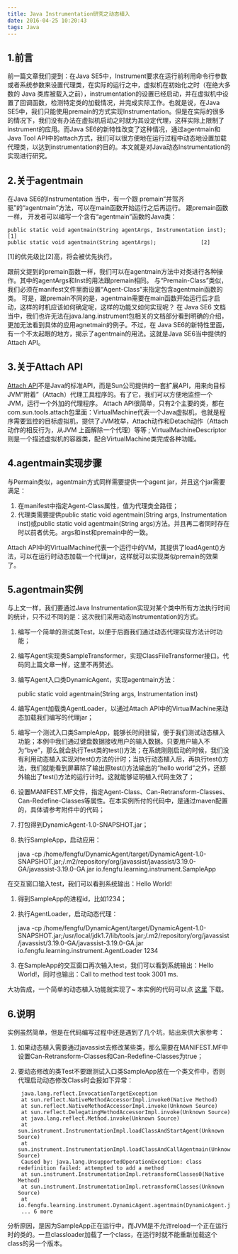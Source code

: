 ```yaml
---
title: Java Instrumentation研究之动态植入
date: 2016-04-25 10:20:43
tags: Java
---
```


## 1.前言 ##
前一篇文章我们提到：在Java SE5中，Instrument要求在运行前利用命令行参数或者系统参数来设置代理类，在实际的运行之中，虚拟机在初始化之时（在绝大多数的 Java 类库被载入之前），instrumentation的设置已经启动，并在虚拟机中设置了回调函数，检测特定类的加载情况，并完成实际工作。也就是说，在Java SE5中，我们只能使用premain的方式实现Instrumentation。但是在实际的很多的情况下，我们没有办法在虚拟机启动之时就为其设定代理，这样实际上限制了instrument的应用。而Java SE6的新特性改变了这种情况，通过agentmain和Java Tool API中的attach方式，我们可以很方便地在运行过程中动态地设置加载代理类，以达到instrumentation的目的。本文就是对Java动态Instrumentation的实现进行研究。

## 2.关于agentmain ##
在Java SE6的Instrumentation 当中，有一个跟 premain“并驾齐驱”的“agentmain”方法，可以在main函数开始运行之后再运行。
跟premain函数一样， 开发者可以编写一个含有“agentmain”函数的Java类：

    public static void agentmain(String agentArgs, Instrumentation inst); 		 [1] 
	public static void agentmain(String agentArgs); 			 [2]

[1]的优先级比[2]高，将会被优先执行。

跟前文提到的premain函数一样，我们可以在agentmain方法中对类进行各种操作。其中的agentArgs和Inst的用法跟premain相同。
与“Premain-Class”类似，我们必须在manifest文件里面设置“Agent-Class”来指定包含agentmain函数的类。
可是，跟premain不同的是，agentmain需要在main函数开始运行后才启动，这样的时机应该如何确定呢，这样的功能又如何实现呢？
在 Java SE6 文档当中，我们也许无法在java.lang.instrument包相关的文档部分看到明确的介绍，更加无法看到具体的应用agnetmain的例子。不过，在 Java SE6的新特性里面，有一个不太起眼的地方，揭示了agentmain的用法。这就是Java SE6当中提供的Attach API。

## 3.关于Attach API ##
[Attach API](http://docs.oracle.com/javase/7/docs/jdk/api/attach/spec/index.html)不是Java的标准API，而是Sun公司提供的一套扩展API，用来向目标JVM“附着”（Attach）代理工具程序的。有了它，我们可以方便地监控一个JVM，运行一个外加的代理程序。
Attach API很简单，只有2个主要的类，都在com.sun.tools.attach包里面：VirtualMachine代表一个Java虚拟机，也就是程序需要监控的目标虚拟机，提供了JVM枚举，Attach动作和Detach动作（Attach 动作的相反行为，从JVM 上面解除一个代理）等等 ; VirtualMachineDescriptor则是一个描述虚拟机的容器类，配合VirtualMachine类完成各种功能。

## 4.agentmain实现步骤 ##
与Permain类似，agentmain方式同样需要提供一个agent jar，并且这个jar需要满足：

1. 在manifest中指定Agent-Class属性，值为代理类全路径；
2. 代理类需要提供public static void agentmain(String args, Instrumentation inst)或public static void agentmain(String args)方法。并且再二者同时存在时以前者优先。args和inst和premain中的一致。

Attach API中的VirtualMachine代表一个运行中的VM，其提供了loadAgent()方法，可以在运行时动态加载一个代理jar，这样就可以实现类似premain的效果了。

## 5.agentmain实例 ##
与上文一样，我们要通过Java Instrumentation实现对某个类中所有方法执行时间的统计，只不过不同的是：这次我们采用动态Instrumentation的方式。

1. 编写一个简单的测试类Test，以便于后面我们通过动态代理实现方法计时功能；
2. 编写Agent实现类SampleTransformer，实现ClassFileTransformer接口。代码同上篇文章一样，这里不再赘述。
2. 编写Agent入口类DynamicAgent，实现agentmain方法：

    public static void agentmain(String args, Instrumentation inst)

1. 编写Agent加载类AgentLoader，以通过Attach API中的VirtualMachine来动态加载我们编写的代理jar；
2. 编写一个测试入口类SampleApp，能够长时间驻留，便于我们测试动态植入功能；本例中我们通过键盘数据接收用户的输入数据。只要用户输入不为“bye”，那么就会执行Test类的test()方法；在系统刚刚启动的时候，我们没有利用动态植入实现对test()方法的计时；当执行动态植入后，再执行test()方法，我们就能看到屏幕除了输出原test()方法输出的“hello world”之外，还额外输出了test()方法的运行计时。这就能够证明植入代码生效了；
3. 设置MANIFEST.MF文件，指定Agent-Class、Can-Retransform-Classes、Can-Redefine-Classes等属性。在本实例所付的代码中，是通过maven配置的，具体请参考附件中的代码；
4. 打包得到DynamicAgent-1.0-SNAPSHOT.jar；
5. 执行SampleApp，启动应用：

    java -cp /home/fengfu/DynamicAgent/target/DynamicAgent-1.0-SNAPSHOT.jar;/.m2/repository/org/javassist/javassist/3.19.0-GA/javassist-3.19.0-GA.jar io.fengfu.learning.instrument.SampleApp

在交互窗口输入test，我们可以看到系统输出：Hello World!

1. 得到SampleApp的进程id，比如1234；
2. 执行AgentLoader，启动动态代理：

    java -cp /home/fengfu/DynamicAgent/target/DynamicAgent-1.0-SNAPSHOT.jar;/usr/local/jdk1.7/lib/tools.jar;/.m2/repository/org/javassist/javassist/3.19.0-GA/javassist-3.19.0-GA.jar  io.fengfu.learning.instrument.AgentLoader 1234

1. 在SampleApp的交互窗口再次输入test，我们可以看到系统输出：Hello World!，同时也输出：Call to method test took 3001 ms.

大功告成，一个简单的动态植入功能就实现了~
本实例的代码可以点 [这里]((http://fengfu.io/attach/DynamicAgent.zip)) 下载。

## 6.说明 ##
实例虽然简单，但是在代码编写过程中还是遇到了几个坑，贴出来供大家参考：

1. 如果动态植入需要通过javassist去修改某些类，那么需要在MANIFEST.MF中设置Can-Retransform-Classes和Can-Redefine-Classes为true；
2. 要动态修改的类Test不要跟测试入口类SampleApp放在一个类文件中，否则代理启动动态修改Class时会报如下异常：

    	java.lang.reflect.InvocationTargetException
        at sun.reflect.NativeMethodAccessorImpl.invoke0(Native Method)
        at sun.reflect.NativeMethodAccessorImpl.invoke(Unknown Source)
        at sun.reflect.DelegatingMethodAccessorImpl.invoke(Unknown Source)
        at java.lang.reflect.Method.invoke(Unknown Source)
        at sun.instrument.InstrumentationImpl.loadClassAndStartAgent(Unknown Source)
        at sun.instrument.InstrumentationImpl.loadClassAndCallAgentmain(Unknown Source)
		Caused by: java.lang.UnsupportedOperationException: class redefinition failed: attempted to add a method
        at sun.instrument.InstrumentationImpl.retransformClasses0(Native Method)
        at sun.instrument.InstrumentationImpl.retransformClasses(Unknown Source)
        at io.fengfu.learning.instrument.DynamicAgent.agentmain(DynamicAgent.java:14)
        ... 6 more

分析原因，是因为SampleApp正在运行中，而JVM是不允许reload一个正在运行时的类的。一旦classloader加载了一个class，在运行时就不能重新加载这个class的另一个版本。